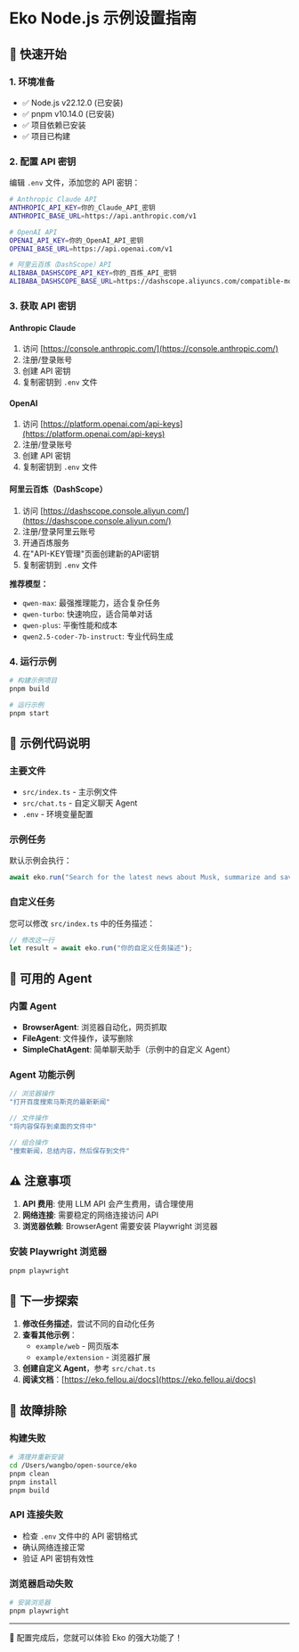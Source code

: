 # Eko Node.js 示例设置指南

## 🚀 快速开始

### 1. 环境准备
- ✅ Node.js v22.12.0 (已安装)
- ✅ pnpm v10.14.0 (已安装)
- ✅ 项目依赖已安装
- ✅ 项目已构建

### 2. 配置 API 密钥

编辑 `.env` 文件，添加您的 API 密钥：

```bash
# Anthropic Claude API
ANTHROPIC_API_KEY=你的_Claude_API_密钥
ANTHROPIC_BASE_URL=https://api.anthropic.com/v1

# OpenAI API  
OPENAI_API_KEY=你的_OpenAI_API_密钥
OPENAI_BASE_URL=https://api.openai.com/v1

# 阿里云百炼（DashScope）API
ALIBABA_DASHSCOPE_API_KEY=你的_百炼_API_密钥
ALIBABA_DASHSCOPE_BASE_URL=https://dashscope.aliyuncs.com/compatible-mode/v1
```

### 3. 获取 API 密钥

#### Anthropic Claude
1. 访问 [https://console.anthropic.com/](https://console.anthropic.com/)
2. 注册/登录账号
3. 创建 API 密钥
4. 复制密钥到 `.env` 文件

#### OpenAI 
1. 访问 [https://platform.openai.com/api-keys](https://platform.openai.com/api-keys)
2. 注册/登录账号
3. 创建 API 密钥
4. 复制密钥到 `.env` 文件

#### 阿里云百炼（DashScope）
1. 访问 [https://dashscope.console.aliyun.com/](https://dashscope.console.aliyun.com/)
2. 注册/登录阿里云账号
3. 开通百炼服务
4. 在"API-KEY管理"页面创建新的API密钥
5. 复制密钥到 `.env` 文件

**推荐模型：**
- `qwen-max`: 最强推理能力，适合复杂任务
- `qwen-turbo`: 快速响应，适合简单对话
- `qwen-plus`: 平衡性能和成本
- `qwen2.5-coder-7b-instruct`: 专业代码生成

### 4. 运行示例

```bash
# 构建示例项目
pnpm build

# 运行示例
pnpm start
```

## 📖 示例代码说明

### 主要文件
- `src/index.ts` - 主示例文件
- `src/chat.ts` - 自定义聊天 Agent
- `.env` - 环境变量配置

### 示例任务
默认示例会执行：
```javascript
await eko.run("Search for the latest news about Musk, summarize and save to the desktop as Musk.md");
```

### 自定义任务
您可以修改 `src/index.ts` 中的任务描述：
```javascript
// 修改这一行
let result = await eko.run("你的自定义任务描述");
```

## 🔧 可用的 Agent

### 内置 Agent
- **BrowserAgent**: 浏览器自动化，网页抓取
- **FileAgent**: 文件操作，读写删除
- **SimpleChatAgent**: 简单聊天助手（示例中的自定义 Agent）

### Agent 功能示例
```javascript
// 浏览器操作
"打开百度搜索马斯克的最新新闻"

// 文件操作  
"将内容保存到桌面的文件中"

// 组合操作
"搜索新闻，总结内容，然后保存到文件"
```

## ⚠️ 注意事项

1. **API 费用**: 使用 LLM API 会产生费用，请合理使用
2. **网络连接**: 需要稳定的网络连接访问 API
3. **浏览器依赖**: BrowserAgent 需要安装 Playwright 浏览器

### 安装 Playwright 浏览器
```bash
pnpm playwright
```

## 🎯 下一步探索

1. **修改任务描述**，尝试不同的自动化任务
2. **查看其他示例**：
   - `example/web` - 网页版本
   - `example/extension` - 浏览器扩展
3. **创建自定义 Agent**，参考 `src/chat.ts`
4. **阅读文档**：[https://eko.fellou.ai/docs](https://eko.fellou.ai/docs)

## 🐛 故障排除

### 构建失败
```bash
# 清理并重新安装
cd /Users/wangbo/open-source/eko
pnpm clean
pnpm install
pnpm build
```

### API 连接失败
- 检查 `.env` 文件中的 API 密钥格式
- 确认网络连接正常
- 验证 API 密钥有效性

### 浏览器启动失败
```bash
# 安装浏览器
pnpm playwright
```

---

🎉 配置完成后，您就可以体验 Eko 的强大功能了！